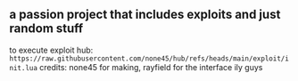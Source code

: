 a passion project that includes exploits and just random stuff
----------------------------------------------------------------------------------------------------
to execute exploit hub:
```https://raw.githubusercontent.com/none45/hub/refs/heads/main/exploit/init.lua```
credits: none45 for making, rayfield for the interface ily guys
